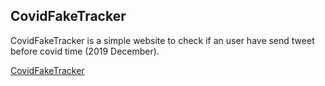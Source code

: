 ## CovidFakeTracker 
CovidFakeTracker is a simple website to check if an user have send tweet before covid time (2019 December).


<a href="http://covidtracker.4azgin.me">CovidFakeTracker</a>

